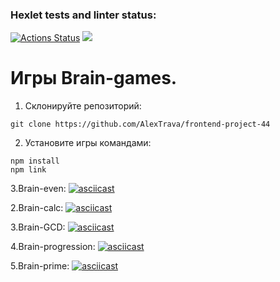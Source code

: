 
### Hexlet tests and linter status:
[![Actions Status](https://github.com/AlexTrava/frontend-project-44/workflows/hexlet-check/badge.svg)](https://github.com/AlexTrava/frontend-project-44/actions) <a href="https://codeclimate.com/github/AlexTrava/frontend-project-44/maintainability"><img src="https://api.codeclimate.com/v1/badges/471e3080e64b578933a1/maintainability" /></a>

# Игры Brain-games.
1. Склонируйте репозиторий:
```
git clone https://github.com/AlexTrava/frontend-project-44
```
2. Установите игры командами:
```
npm install
npm link
```


3.Brain-even:
[![asciicast](https://asciinema.org/a/eNb63hD8TVDHnOjmULrMjzjtF.svg)](https://asciinema.org/a/eNb63hD8TVDHnOjmULrMjzjtF)

2.Brain-calc:
[![asciicast](https://asciinema.org/a/gaIKtggm8T9BcKVxZgXUuS6gH.svg)](https://asciinema.org/a/gaIKtggm8T9BcKVxZgXUuS6gH)

3.Brain-GCD:
[![asciicast](https://asciinema.org/a/SqbUKcIE6B6eqoZRuSWmJwo7J.svg)](https://asciinema.org/a/SqbUKcIE6B6eqoZRuSWmJwo7J)

4.Brain-progression:
[![asciicast](https://asciinema.org/a/L7K56WzWJ9JPyIBR0wQMsFITm.svg)](https://asciinema.org/a/L7K56WzWJ9JPyIBR0wQMsFITm)

5.Brain-prime:
[![asciicast](https://asciinema.org/a/L6hgdzMsHovVxQ0fnhw9FKjQp.svg)](https://asciinema.org/a/L6hgdzMsHovVxQ0fnhw9FKjQp)
